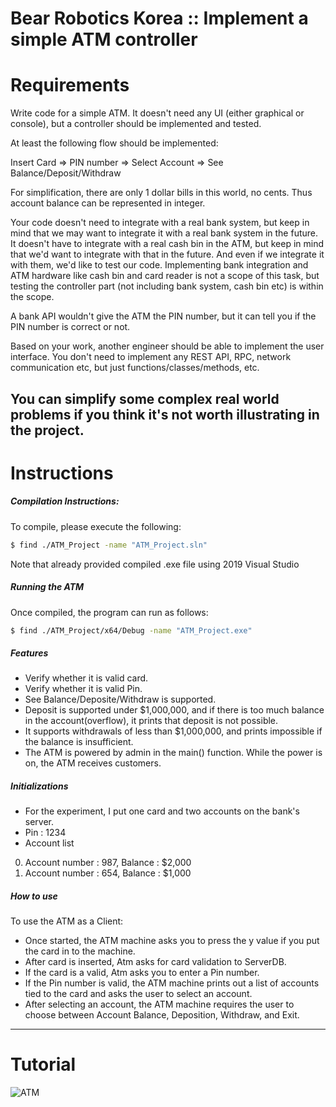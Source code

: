 # Bear Robotics Korea :: Implement a simple ATM controller





# Requirements

Write code for a simple ATM. It doesn't need any UI (either graphical or console), but a controller should be implemented and tested.


At least the following flow should be implemented:

Insert Card => PIN number => Select Account => See Balance/Deposit/Withdraw



For simplification, there are only 1 dollar bills in this world, no cents. Thus account balance can be represented in integer.



Your code doesn't need to integrate with a real bank system, but keep in mind that we may want to integrate it with a real bank system in the future. It doesn't have to integrate with a real cash bin in the ATM, but keep in mind that we'd want to integrate with that in the future. And even if we integrate it with them, we'd like to test our code. Implementing bank integration and ATM hardware like cash bin and card reader is not a scope of this task, but testing the controller part (not including bank system, cash bin etc) is within the scope.



A bank API wouldn't give the ATM the PIN number, but it can tell you if the PIN number is correct or not.



Based on your work, another engineer should be able to implement the user interface. You don't need to implement any REST API, RPC, network communication etc, but just functions/classes/methods, etc.



You can simplify some complex real world problems if you think it's not worth illustrating in the project.
--------
# Instructions




##### Compilation Instructions:
To compile, please execute the following:
```bash
$ find ./ATM_Project -name "ATM_Project.sln"
```
Note that already provided compiled .exe file using 2019 Visual Studio 

##### Running the ATM
Once compiled, the program can run as follows:
```bash
$ find ./ATM_Project/x64/Debug -name "ATM_Project.exe"
```

##### Features 

- Verify whether it is valid card.
- Verify whether it is valid Pin.
- See Balance/Deposite/Withdraw is supported.
- Deposit is supported under $1,000,000, and if there is too much balance in the account(overflow), it prints that deposit is not possible.
- It supports withdrawals of less than $1,000,000, and prints impossible if the balance is insufficient.
- The ATM is powered by admin in the main() function. While the power is on, the ATM receives customers.

##### Initializations

- For the experiment, I put one card and two accounts on the bank's server.
- Pin : 1234
- Account list
0. Account number : 987, Balance : $2,000
1. Account number : 654, Balance : $1,000

##### How to use 

To use the ATM as a Client:
- Once started, the ATM machine asks you to press the y value if you put the card in to the machine.
- After card is inserted, Atm asks for card validation to ServerDB.
- If the card is a valid, Atm asks you to enter a Pin number.
- If the Pin number is valid, the ATM machine prints out a list of accounts tied to the card and asks the user to select an account.
- After selecting an account, the ATM machine requires the user to choose between Account Balance, Deposition, Withdraw, and Exit.
--------
# Tutorial

![ATM](https://user-images.githubusercontent.com/120086749/207247541-1aca64c0-81be-4210-82a9-2a8260675ded.JPG)

